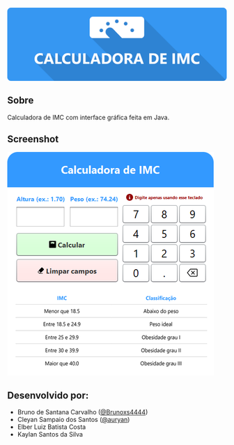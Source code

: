 <div align="center">

![Logo do repositório](https://github.com/auryan/calculadora-de-imc/blob/media/repo-logo.png?raw=true)

</div>

## Sobre
Calculadora de IMC com interface gráfica feita em Java.

## Screenshot
![Captura da tela do programa](https://github.com/auryan/calculadora-de-imc/blob/media/screenshot.png?raw=true)

## Desenvolvido por:
- Bruno de Santana Carvalho ([@Brunoxs4444](https://github.com/Brunoxs4444))
- Cleyan Sampaio dos Santos ([@auryan](https://github.com/auryan))
- Elber Luiz Batista Costa
- Kaylan Santos da Silva
